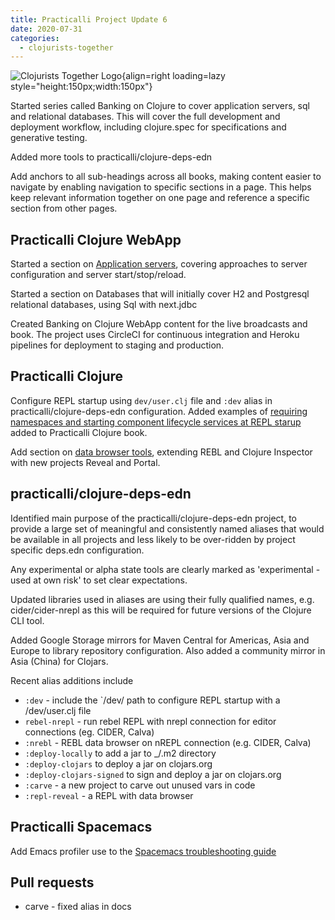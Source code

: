 ```yaml
---
title: Practicalli Project Update 6
date: 2020-07-31
categories:
  - clojurists-together
---
```


![Clojurists Together Logo](https://raw.githubusercontent.com/practicalli/graphic-design/live/buttons/practicalli-clojurists-together-button.svg){align=right loading=lazy style="height:150px;width:150px"}

Started series called Banking on Clojure to cover application servers, sql and relational databases.  This will cover the full development and deployment workflow, including clojure.spec for specifications and generative testing.

Added more tools to practicalli/clojure-deps-edn

Add anchors to all sub-headings across all books, making content easier to navigate by enabling navigation to specific sections in a page.  This helps keep relevant information together on one page and reference a specific section from other pages.

<!-- more -->

## Practicalli Clojure WebApp
Started a section on [Application servers](https://practicalli.github.io/clojure-webapps/app-servers/), covering approaches to server configuration and server start/stop/reload.

Started a section on Databases that will initially cover H2 and Postgresql relational databases, using Sql with next.jdbc

Created Banking on Clojure WebApp content for the live broadcasts and book.  The project uses CircleCI for continuous integration and Heroku pipelines for deployment to staging and production.


## Practicalli Clojure
Configure REPL startup using `dev/user.clj` file and `:dev` alias in practicalli/clojure-deps-edn configuration.  Added examples of [requiring namespaces and starting component lifecycle services at REPL starup](http://practicalli.github.io/clojure/clojure-tools/configure-repl-startup.html) added to Practicalli Clojure book.

Add section on [data browser tools](https://practicalli.github.io/clojure/clojure-tools/data-browsers/), extending REBL and Clojure Inspector with new projects Reveal and Portal.


## practicalli/clojure-deps-edn
Identified main purpose of the practicalli/clojure-deps-edn project, to provide a large set of meaningful and consistently named aliases that would be available in all projects and less likely to be over-ridden by project specific deps.edn configuration.

Any experimental or alpha state tools are clearly marked as 'experimental - used at own risk' to set clear expectations.

Updated libraries used in aliases are using their fully qualified names, e.g. cider/cider-nrepl as this will be required for future versions of the Clojure CLI tool.

Added Google Storage mirrors for Maven Central for Americas, Asia and Europe to library repository configuration.  Also added a community mirror in Asia (China) for Clojars.

Recent alias additions include
- `:dev` - include the `/dev/ path to configure REPL startup with a /dev/user.clj file
- `rebel-nrepl` - run rebel REPL with nrepl connection for editor connections (eg. CIDER, Calva)
- `:nrebl` - REBL data browser on nREPL connection (e.g. CIDER, Calva)
- `:deploy-locally` to add a jar to _/.m2 directory
- `:deploy-clojars` to deploy a jar on clojars.org
- `:deploy-clojars-signed` to sign and deploy a jar on clojars.org
- `:carve` - a new project to carve out unused vars in code
- `:repl-reveal` - a REPL with data browser


## Practicalli Spacemacs
Add Emacs profiler use to the [Spacemacs troubleshooting guide](https://practicalli.github.io/spacemacs/install-spacemacs/troubleshooting.html)


## Pull requests
- carve - fixed alias in docs
